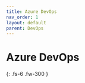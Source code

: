 ```yaml
---
title: Azure DevOps
nav_order: 1
layout: default
parent: DevOps
---
```


# Azure DevOps

{: .fs-6 .fw-300 }